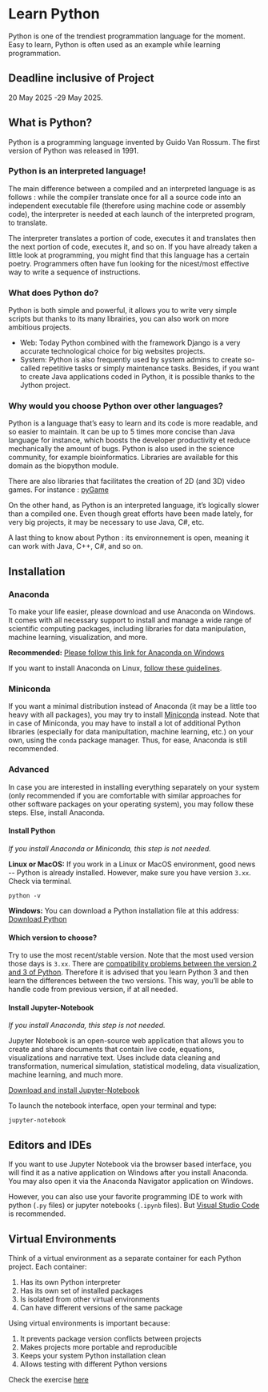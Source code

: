# Learn Python

Python is one of the trendiest programmation language for the moment. Easy to learn, Python is often used as an example while learning programmation.

## Deadline inclusive of Project

20 May 2025 -29 May 2025.

## What is Python?

Python is a programming language invented by Guido Van Rossum. The first version of Python was released in 1991.

### Python is an interpreted language!
The main difference between a compiled and an interpreted language is as follows : while the compiler translate once for all a source code into an independent executable file (therefore using machine code or assembly code), the interpreter is needed 
at each launch of the interpreted program, to translate.

The interpreter translates a portion of code, executes it and translates then the next portion of code, executes it, and so on. If you have already taken a little look at  programming, you might find that this language has a certain poetry. Programmers often have fun looking for the nicest/most effective way to write a sequence of instructions.

### What does Python do?
Python is both simple and powerful, it allows you to write very simple scripts but thanks to its many librairies, you can also work on more ambitious projects.

* Web: Today Python combined with the framework Django is a very accurate technological choice for big websites projects.
* System: Python is also frequently used by system admins to create so-called repetitive tasks or simply maintenance tasks. Besides, if you want to create Java applications coded in Python, it is possible thanks to the Jython project.

### Why would you choose Python over other languages?
Python is a language that’s easy to learn and its code is more readable, and so easier to maintain. It can be up to 5 times more concise than Java language for instance, which boosts the developer productivity et reduce mechanically the amount of bugs.
Python is also used in the science community, for example bioinformatics. Libraries are available for this domain as the biopython module. 

There are also libraries that facilitates the creation of 2D (and 3D) video games. For instance : [pyGame](http://www.pygame.org/news.html)

On the other hand, as Python is an interpreted language, it’s logically slower than a compiled one. Even though great efforts have been made lately, for very big projects, it may be necessary to use Java, C#, etc.

A last thing to know about Python : its environnement is open, meaning it can work with Java, C++, C#, and so on. 


## Installation

### Anaconda

To make your life easier, please download and use Anaconda on Windows. It comes with all necessary support to install and manage a wide range of scientific computing packages, including libraries for data manipulation, machine learning, visualization, and more.

**Recommended:** [Please follow this link for Anaconda on Windows](https://docs.anaconda.com/free/anaconda/install/windows/)

If you want to install Anaconda on Linux, [follow these guidelines](https://docs.anaconda.com/free/anaconda/install/linux/).

### Miniconda

If you want a minimal distribution instead of Anaconda (it may be a little too heavy with all packages), you may try to install [Miniconda](https://docs.conda.io/projects/miniconda/en/latest/) instead. Note that in case of Miniconda, you may have to install a lot of additional Python libraries (especially for data manipultation, machine learning, etc.) on your own, using the `conda` package manager. Thus, for ease, Anaconda is still recommended.

### Advanced

In case you are interested in installing everything separately on your system (only recommended if you are comfortable with similar approaches for other software packages on your operating system), you may follow these steps. Else, install Anaconda.

#### Install Python

*If you install Anaconda or Miniconda, this step is not needed.*

**Linux or MacOS:** If you work in a Linux or MacOS environment, good news -- Python is already installed. However, make sure you have version `3.xx`. Check via terminal.
```shell
python -v
```

**Windows:** You can download a Python installation file at this address: [Download Python](https://www.python.org/download/)

#### Which version to choose?
Try to use the most recent/stable version. Note that the most used version those days is `3.xx`. There are [compatibility problems between the version 2 and 3 of Python](https://learntocodewith.me/programming/python/python-2-vs-python-3/). Therefore it is advised that you learn Python 3 and then learn the differences between the two versions. This way, you’ll be able to handle code from previous version, if at all needed.

#### Install Jupyter-Notebook

*If you install Anaconda, this step is not needed.*

Jupyter Notebook is an open-source web application that allows you to create and share documents that contain live code, equations, visualizations and narrative text. Uses include data cleaning and transformation, numerical simulation, statistical modeling, data visualization, machine learning, and much more.

[Download and install Jupyter-Notebook](https://jupyter.org/)

To launch the notebook interface, open your terminal and type:
```shell
jupyter-notebook 
```

## Editors and IDEs

If you want to use Jupyter Notebook via the browser based interface, you will find it as a native application on Windows after you install Anaconda. You may also open it via the Anaconda Navigator application on Windows.

However, you can also use your favorite programming IDE to work with python (`.py` files) or jupyter notebooks (`.ipynb` files). But
[Visual Studio Code](https://code.visualstudio.com/docs/python/python-tutorial) is recommended.

## Virtual Environments

Think of a virtual environment as a separate container for each Python project. Each container:

1. Has its own Python interpreter
2. Has its own set of installed packages
3. Is isolated from other virtual environments
4. Can have different versions of the same package

Using virtual environments is important because:

1. It prevents package version conflicts between projects
2. Makes projects more portable and reproducible
3. Keeps your system Python installation clean
4. Allows testing with different Python versions

Check the exercise [here](./0.Python_fundamentals/01.VirtualEnv/00.VirtualEnv.ipynb)



